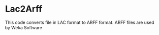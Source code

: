 Lac2Arff
========

This code converts file in LAC format to ARFF format. ARFF files are used by Weka Software
